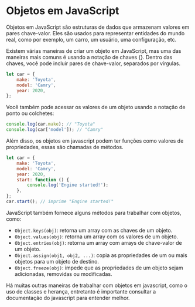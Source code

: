 # Objetos em JavaScript

Objetos em JavaScript são estruturas de dados que armazenam valores em pares chave-valor. Eles são usados para representar entidades do mundo real, como por exemplo, um carro, um usuário, uma configuração, etc.

Existem várias maneiras de criar um objeto em JavaScript, mas uma das maneiras mais comuns é usando a notação de chaves {}. Dentro das chaves, você pode incluir pares de chave-valor, separados por vírgulas.

```javascript
let car = {
    make: 'Toyota',
    model: 'Camry',
    year: 2020,
};
```

Você também pode acessar os valores de um objeto usando a notação de ponto ou colchetes:

```javascript
console.log(car.make); // "Toyota"
console.log(car['model']); // "Camry"
```

Além disso, os objetos em javascript podem ter funções como valores de propriedades, essas são chamadas de métodos.

```javascript
let car = {
    make: 'Toyota',
    model: 'Camry',
    year: 2020,
    start: function () {
        console.log('Engine started!');
    },
};
car.start(); // imprime "Engine started!"
```

JavaScript também fornece alguns métodos para trabalhar com objetos, como:

-   `Object.keys(obj)`: retorna um array com as chaves de um objeto.
-   `Object.values(obj)`: retorna um array com os valores de um objeto.
-   `Object.entries(obj)`: retorna um array com arrays de chave-valor de um objeto.
-   `Object.assign(obj1, obj2, ...)`: copia as propriedades de um ou mais objetos para um objeto de destino.
-   `Object.freeze(obj)`: impede que as propriedades de um objeto sejam adicionadas, removidas ou modificadas.

Há muitas outras maneiras de trabalhar com objetos em javascript, como o uso de classes e herança, entretanto é importante consultar a documentação do javascript para entender melhor.
